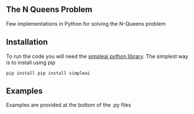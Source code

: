 ## The N Queens Problem
Few implementations in Python for solving the N-Queens problem

## Installation
To run the code you will need the [simpleai python library](https://github.com/simpleai-team/simpleai). The simplest way is to install using pip

```pip install pip install simpleai```

## Examples
Examples are provided at the bottom of the .py files
